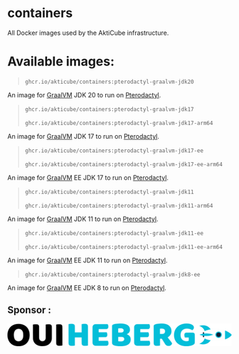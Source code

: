 # containers
All Docker images used by the AktiCube infrastructure.

# Available images:
> `ghcr.io/akticube/containers:pterodactyl-graalvm-jdk20`

An image for [GraalVM](https://graalvm.org/) JDK 20 to run on [Pterodactyl](https://pterodactyl.io).

> `ghcr.io/akticube/containers:pterodactyl-graalvm-jdk17`
>
> `ghcr.io/akticube/containers:pterodactyl-graalvm-jdk17-arm64`

An image for [GraalVM](https://graalvm.org/) JDK 17 to run on [Pterodactyl](https://pterodactyl.io).

> `ghcr.io/akticube/containers:pterodactyl-graalvm-jdk17-ee`
>
> `ghcr.io/akticube/containers:pterodactyl-graalvm-jdk17-ee-arm64`

An image for [GraalVM](https://graalvm.org/) EE JDK 17 to run on [Pterodactyl](https://pterodactyl.io).

> `ghcr.io/akticube/containers:pterodactyl-graalvm-jdk11`
>
> `ghcr.io/akticube/containers:pterodactyl-graalvm-jdk11-arm64`

An image for [GraalVM](https://graalvm.org/) JDK 11 to run on [Pterodactyl](https://pterodactyl.io/).

> `ghcr.io/akticube/containers:pterodactyl-graalvm-jdk11-ee`
>
> `ghcr.io/akticube/containers:pterodactyl-graalvm-jdk11-ee-arm64`

An image for [GraalVM](https://graalvm.org/) EE JDK 11 to run on [Pterodactyl](https://pterodactyl.io).

> `ghcr.io/akticube/containers:pterodactyl-graalvm-jdk8-ee`

An image for [GraalVM](https://graalvm.org/) EE JDK 8 to run on [Pterodactyl](https://pterodactyl.io).

## Sponsor :
[![ouiheberg.com](https://raw.githubusercontent.com/AktiCube/containers/main/Pterodactyl/GraalVM-OH/ohlogo.png)](https://www.ouiheberg.com/panel/aff.php?aff=242)

